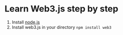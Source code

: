 # Learn Web3.js step by step

1. Install [node.js](https://nodejs.org/en/)
2. Install web3.js in your directory `npm install web3`
